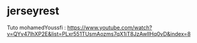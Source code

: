 # jerseyrest

Tuto mohamedYoussfi : https://www.youtube.com/watch?v=QYv47lhXP2E&list=PLxr551TUsmAozms7qX1iT8JzAwllHq0vD&index=8

